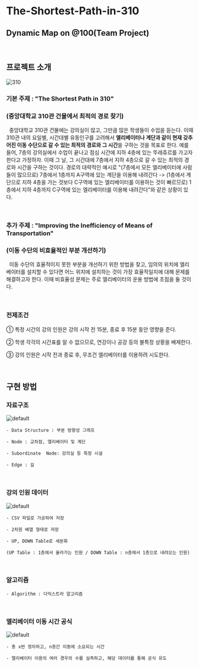 The-Shortest-Path-in-310
=========================

Dynamic Map on @100(Team Project)
---------------------------------

<br/>

## 프로젝트 소개

![310](https://user-images.githubusercontent.com/41741539/51649799-3c2d4c80-1fc9-11e9-8776-226841371363.png)

### 기본 주제 : "The Shortest Path in 310" 
### (중앙대학교 310관 건물에서 최적의 경로 찾기)

&nbsp;&nbsp;중앙대학교 310관 건물에는 강의실이 많고, 그만큼 많은 학생들이 수업을 듣는다. 이때 310관 내의 요일별, 시간대별 유동인구를 고려해서 **엘리베이터나 계단과 같이 현재 갖추어진 이동 수단으로 갈 수 있는 최적의 경로와 그 시간**을 구하는 것을 목표로 한다. 예를 들어, 7층의 강의실에서 수업이 끝나고 점심 시간에 지하 4층에 있는 뚜레쥬르를 가고자 한다고 가정하자. 이때 그 날, 그 시간대에 7층에서 지하 4층으로 갈 수 있는 최적의 경로와 시간을 구하는 것이다. 경로의 대략적인 예시로 "(7층에서 모든 엘리베이터에 사람들이 많으므로) 7층에서 1층까지 A구역에 있는 계단을 이용해 내려간다 -> (1층에서 계단으로 지하 4층을 가는 것보다 C구역에 있는 엘리베이터를 이용하는 것이 빠르므로) 1층에서 지하 4층까지 C구역에 있는 엘리베이터를 이용해 내려간다"와 같은 상황이 있다.

<br/>

### 추가 주제 : "Improving the Inefficiency of Means of Transportation"
### (이동 수단의 비효율적인 부분 개선하기)

&nbsp;&nbsp;이동 수단의 효율적이지 못한 부분을 개선하기 위한 방법을 찾고, 임의의 위치에 엘리베이터를 설치할 수 있다면 어느 위치에 설치하는 것이 가장 효율적일지에 대해 문제를 해결하고자 한다. 이때 비효율성 문제는 주로 엘리베이터의 운용 방법에 초점을 둘 것이다.

<br/>

### 전제조건

① 특정 시간의 강의 인원은 강의 시작 전 15분, 종료 후 15분 동안 영향을 준다.

② 학생 각각의 시간표를 알 수 없으므로, 연강이나 공강 등의 불특정 상황을 배제한다.

③ 강의 인원은 시작 전과 종료 후, 무조건 엘리베이터를 이용하려 시도한다. 

<br/>

## 구현 방법

### 자료구조

![default](https://user-images.githubusercontent.com/41741539/51649861-6c74eb00-1fc9-11e9-83c5-f27ca7f240f4.png)

```
- Data Structure : 부분 방향성 그래프

- Node : 교차점, 엘리베이터 및 계단

- Subordinate  Node: 강의실 등 특정 시설

- Edge : 길
```

<br/>

### 강의 인원 데이터

![default](https://user-images.githubusercontent.com/41741539/51649864-6d0d8180-1fc9-11e9-8240-f074967f18b6.png)

```
- CSV 파일로 가공하여 저장

- 2차원 배열 형태로 저장

- UP, DOWN Table로 세분화

(UP Table : 1층에서 올라가는 인원 / DOWN Table : n층에서 1층으로 내려오는 인원)
```

<br/>

### 알고리즘

```
- Algorithm : 다익스트라 알고리즘
```

<br/>

### 엘리베이터 이동 시간 공식

![default](https://user-images.githubusercontent.com/41741539/51650531-e7d79c00-1fcb-11e9-9e81-714c2673bec3.png)

```
- 총 x번 정차하고, n층간 이동에 소요되는 시간

- 엘리베이터 이용의 여러 경우의 수를 실측하고, 해당 데이터를 통해 공식 유도
```

<br/>
